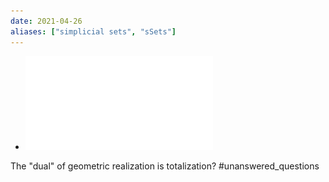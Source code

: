 ```yaml
---
date: 2021-04-26
aliases: ["simplicial sets", "sSets"]
---
```


- ![Simplicial homotopy theory lecture notes](attachments/SimplicialHomotopyTheory_LectureNotes%20(1).pdf)

The "dual" of geometric realization is totalization? #unanswered_questions 